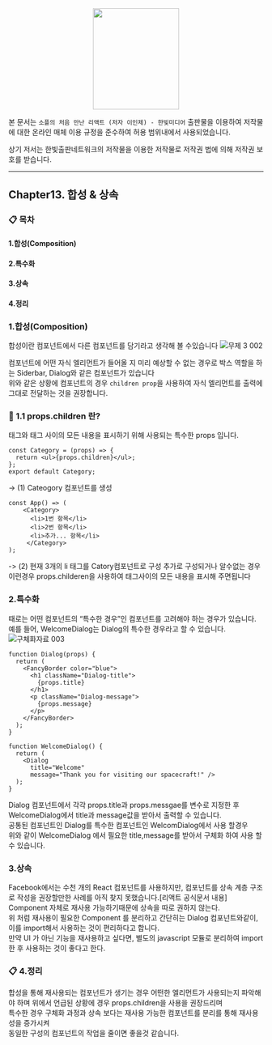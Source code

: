 <center>
<img src ="https://github.com/KyungHoGitHub/TestCode/assets/119731100/32eb172c-7d07-440a-bc3a-0adc7cd2f3b2" width="170" height="200"/>
</center>

본 문서는 ``소플의 처음 만난 리액트 (저자 이인제) - 한빛미디어`` 출판물을 이용하여 저작물에 대한 온라인 매체 이용 규정을 준수하여 허용 범위내에서 사용되었습니다.

상기 저서는 한빛출판네트워크의 저작물을 이용한 저작물로 저작권 법에 의해 저작권 보호를 받습니다.

---
## Chapter13. 합성 & 상속
### 📋 목차
#### 1.합성(Composition)
#### 2.특수화
#### 3.상속
#### 4.정리

### 1.합성(Composition)
합성이란 컴포넌트에서 다른 컴포넌트를 담기라고 생각해 볼 수있습니다
![무제 3 002](https://github.com/KyungHoGitHub/TestCode/assets/119731100/ddbea7e4-0617-4d38-82e4-86556a3f9048)

컴포넌트에 어떤 자식 엘리먼트가 들어올 지 미리 예상할 수 없는 경우로 박스 역할을 하는 Siderbar, Dialog와 같은 컴포넌트가 있습니다</br>
위와 같은 상황에 컴포넌트의 경우 ``children prop``을 사용하여 자식 엘리먼트를 출력에 그대로 전달하는 것을 권장합니다.

### 🔎 1.1 props.children 란?
태그와 태그 사이의 모든 내용을 표시하기 위해 사용되는 특수한 props 입니다.

```
const Category = (props) => {
  return <ul>{props.children}</ul>;
};
export default Category;
```
-> (1) Cateogory 컴포넌트를 생성 

```
const App() => (
    <Category>
      <li>1번 항목</li>
      <li>2번 항목</li>
      <li>추가... 항목</li>
     </Category>
);     
```
-> (2) 현재 3개의 li 태그를 Catory컴포넌트로 구성
   추가로 구성되거나 알수없는 경우 이런경우 props.childeren을 사용하여 태그사이의 모든 내용을 표시해 주면됩니다

### 2.특수화
때로는 어떤 컴포넌트의 “특수한 경우”인 컴포넌트를 고려해야 하는 경우가 있습니다. 예를 들어,
WelcomeDialog는 Dialog의 특수한 경우라고 할 수 있습니다. 
![구체화자료 003](https://github.com/KyungHoGitHub/TestCode/assets/119731100/ed23ca3c-0ce3-43f8-9745-638e24ce78e1)

```
function Dialog(props) {
  return (
    <FancyBorder color="blue">
      <h1 className="Dialog-title">
        {props.title}
      </h1>
      <p className="Dialog-message">
        {props.message}
      </p>
    </FancyBorder>
  );
}

function WelcomeDialog() {
  return (
    <Dialog
      title="Welcome"
      message="Thank you for visiting our spacecraft!" />
  );
}
```
Dialog 컴포넌트에서 각각 props.title과 props.messgae를 변수로 지정한 후</br>
WelcomeDialog에서 title과 message값을 받아서 출력할 수 있습니다.</br>
공통된 컴포넌트인 Dialog를 특수한 컴포넌트인 WelcomDialog에서 사용 할경우 </br>
위와 같이 WelcomeDialog 에서 필요한 title,message를 받아서 구체화 하여 사용 할수 있습니다. 

### 3.상속 
Facebook에서는 수천 개의 React 컴포넌트를 사용하지만, 컴포넌트를 상속 계층 구조로 작성을 권장할만한 사례를 아직 찾지 못했습니다.[리액트 공식문서 내용]</br>
Component 자체로 재사용 가능하기때문에 상속을 따로 권하지 않는다.</br>
위 처럼 재사용이 필요한 Component 를 분리하고 간단히는 Dialog 컴포넌트와같이, 이를 import해서 사용하는 것이 편리하다고 합니다.</br>
만약 UI 가 아닌 기능을 재사용하고 싶다면, 별도의 javascript 모듈로 분리하여 import 한 후 사용하는 것이 좋다고 한다.</br>

### 📋 4.정리
합성을 통해 재사용되는 컴포넌트가 생기는 경우 어떤한 엘리먼트가 사용되는지 파악해야 하며 위에서 언급된 상황에 경우 props.children을 사용을 권장드리며</br>
특수한 경우 구체화 과정과 상속 보다는 재사용 가능한 컴포넌트를 분리를 통해 재사용성을 증가시켜 </br>
동일한 구성의 컴포넌트의 작업을 줄이면 좋을것 같습니다.

